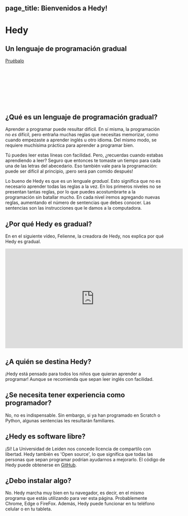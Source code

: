 page_title: Bienvenidos a Hedy!
---
<div class="-mx-16 -my-12 px-16 py-8 mb-8 bg-cover flex items-center" style="background-image: url(/images/header.jpg); height: 250px; position: relative;">
  <div class="flex-1">
    <h1 class="font-bold font-slab text-white text-6xl text-shadow-md tracking-wide">Hedy</h1>
    <h2 class="font-sans font-light text-white text-shadow-md tracking-wide my-1">Un lenguaje de programación gradual</h2>
  </div>
  <div class="flex-none">
    <a class="green-btn text-white px-8 py-4" href="/hedy?lang=es">Pruébalo</a>
  </div>
</div>

## ¿Qué es un lenguaje de programación gradual?

Aprender a programar puede resultar difícil. En sí misma, la programación no *es* difícil, pero entraña muchas reglas que
necesitas memorizar, como cuando empezaste a aprender inglés u otro idioma. Del mismo modo, se requiere muchísima práctica para
aprender a programar bien.

Tú puedes leer estas líneas con facilidad. Pero, ¿recuerdas cuando estabas aprendiendo a leer? Seguro que entonces te tomaste
un tiempo para cada una de las letras del abecedario. Eso también vale para la programación: puede ser difícil al principio,
¡pero será pan comido después!

Lo bueno de Hedy es que es un lenguale *gradual*. Esto significa que no es necesario aprender todas las reglas a la vez. En los
primeros niveles no se presentan tantas reglas, por lo que puedes acostumbrarte a la programación sin batallar mucho. En cada
nivel iremos agregando nuevas reglas, aumentando el número de sentencias que debes conocer. Las sentencias son las instrucciones
que le damos a la computadora.


## ¿Por qué Hedy es gradual?
En en el siguiente vídeo, Felienne, la creadora de Hedy, nos explica por qué Hedy es gradual.

<center>
<iframe width="560" height="315" src="https://www.youtube.com/embed/EdqT313rM40" frameborder="0" allow="accelerometer; autoplay; encrypted-media; gyroscope; picture-in-picture" allowfullscreen></iframe>
</center>

## ¿A quién se destina Hedy?
¡Hedy está pensado para todos los niños que quieran aprender a programar! Aunque se recomienda que sepan leer inglés con facilidad.

## ¿Se necesita tener experiencia como programador?
No, no es indispensable. Sin embargo, si ya han programado en Scratch o Python, algunas sentencias les resultarán familiares.

## ¿Hedy es software libre?
¡Sí! La Universidad de Leiden nos concede licencia de compartilo con libertad. Hedy también es 'Open source', lo que significa que
todas las personas que sepan programar podrían ayudarnos a mejorarlo. El código de Hedy puede obtenerse en
[GitHub](https://github.com/Felienne/hedy).

## ¿Debo instalar algo?
No. Hedy marcha muy bien en  tu navegador, es decir, en el mismo programa que estás utilizando para ver esta página. Probablemente Chrome,
Edge o FireFox. Además, Hedy puede funcionar en tu teléfono celular o en tu tableta.
